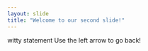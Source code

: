 ```yaml
---
layout: slide
title: "Welcome to our second slide!"
---
```

witty statement
Use the left arrow to go back!
